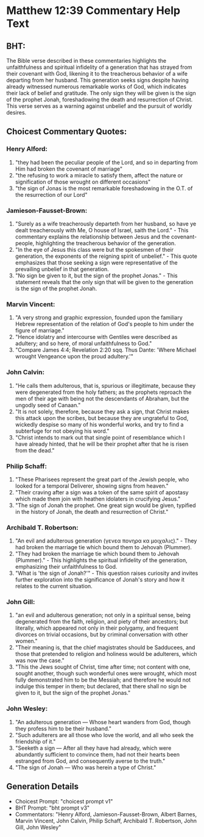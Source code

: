# Matthew 12:39 Commentary Help Text

## BHT:
The Bible verse described in these commentaries highlights the unfaithfulness and spiritual infidelity of a generation that has strayed from their covenant with God, likening it to the treacherous behavior of a wife departing from her husband. This generation seeks signs despite having already witnessed numerous remarkable works of God, which indicates their lack of belief and gratitude. The only sign they will be given is the sign of the prophet Jonah, foreshadowing the death and resurrection of Christ. This verse serves as a warning against unbelief and the pursuit of worldly desires.

## Choicest Commentary Quotes:
### Henry Alford:
1. "they had been the peculiar people of the Lord, and so in departing from Him had broken the covenant of marriage"
2. "the refusing to work a miracle to satisfy them, affect the nature or signification of those wrought on different occasions"
3. "the sign of Jonas is the most remarkable foreshadowing in the O.T. of the resurrection of our Lord"

### Jamieson-Fausset-Brown:
1. "Surely as a wife treacherously departeth from her husband, so have ye dealt treacherously with Me, O house of Israel, saith the Lord." - This commentary explains the relationship between Jesus and the covenant-people, highlighting the treacherous behavior of the generation.
2. "In the eye of Jesus this class were but the spokesmen of their generation, the exponents of the reigning spirit of unbelief." - This quote emphasizes that those seeking a sign were representative of the prevailing unbelief in that generation.
3. "No sign be given to it, but the sign of the prophet Jonas." - This statement reveals that the only sign that will be given to the generation is the sign of the prophet Jonah.

### Marvin Vincent:
1. "A very strong and graphic expression, founded upon the familiary Hebrew representation of the relation of God's people to him under the figure of marriage."
2. "Hence idolatry and intercourse with Gentiles were described as adultery; and so here, of moral unfaithfulness to God."
3. "Compare James 4:4; Revelation 2:20 sqq. Thus Dante: 'Where Michael wrought Vengeance upon the proud adultery.'"

### John Calvin:
1. "He calls them adulterous, that is, spurious or illegitimate, because they were degenerated from the holy fathers; as the prophets reproach the men of their age with being not the descendants of Abraham, but the ungodly seed of Canaan." 
2. "It is not solely, therefore, because they ask a sign, that Christ makes this attack upon the scribes, but because they are ungrateful to God, wickedly despise so many of his wonderful works, and try to find a subterfuge for not obeying his word." 
3. "Christ intends to mark out that single point of resemblance which I have already hinted, that he will be their prophet after that he is risen from the dead."

### Philip Schaff:
1. "These Pharisees represent the great part of the Jewish people, who looked for a temporal Deliverer, showing signs from heaven."
2. "Their craving after a sign was a token of the same spirit of apostasy which made them join with heathen idolaters in crucifying Jesus."
3. "The sign of Jonah the prophet. One great sign would be given, typified in the history of Jonah, the death and resurrection of Christ."

### Archibald T. Robertson:
1. "An evil and adulterous generation (γενεα πονηρα κα μοιχαλις)." - They had broken the marriage tie which bound them to Jehovah (Plummer).
2. "They had broken the marriage tie which bound them to Jehovah (Plummer)." - This highlights the spiritual infidelity of the generation, emphasizing their unfaithfulness to God.
3. "What is 'the sign of Jonah?'" - This question raises curiosity and invites further exploration into the significance of Jonah's story and how it relates to the current situation.

### John Gill:
1. "an evil and adulterous generation; not only in a spiritual sense, being degenerated from the faith, religion, and piety of their ancestors; but literally, which appeared not only in their polygamy, and frequent divorces on trivial occasions, but by criminal conversation with other women."
2. "Their meaning is, that the chief magistrates should be Sadducees, and those that pretended to religion and holiness would be adulterers, which was now the case."
3. "This the Jews sought of Christ, time after time; not content with one, sought another, though such wonderful ones were wrought, which most fully demonstrated him to be the Messiah; and therefore he would not indulge this temper in them; but declared, that there shall no sign be given to it, but the sign of the prophet Jonas."

### John Wesley:
1. "An adulterous generation — Whose heart wanders from God, though they profess him to be their husband."
2. "Such adulterers are all those who love the world, and all who seek the friendship of it."
3. "Seeketh a sign — After all they have had already, which were abundantly sufficient to convince them, had not their hearts been estranged from God, and consequently averse to the truth."
4. "The sign of Jonah — Who was herein a type of Christ."


## Generation Details
- Choicest Prompt: "choicest prompt v1"
- BHT Prompt: "bht prompt v3"
- Commentators: "Henry Alford, Jamieson-Fausset-Brown, Albert Barnes, Marvin Vincent, John Calvin, Philip Schaff, Archibald T. Robertson, John Gill, John Wesley"

